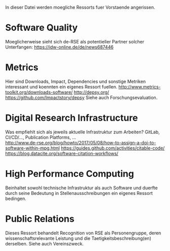In dieser Datei werden moegliche Ressorts fuer Vorstaende angerissen.

# Software Quality 
Moeglicherweise sieht sich de-RSE als potentieller Partner solcher Unterfangen:
https://idw-online.de/de/news687446

# Metrics
Hier sind Downloads, Impact, Dependencies und sonstige Metriken interessant und koennten ein eigenes Ressort fuellen.
http://www.metrics-toolkit.org/downloads-software/
http://depsy.org/
https://github.com/Impactstory/depsy
Siehe auch Forschungsevaluation.

# Digital Research Infrastructure
Was empfiehlt sich als jeweils aktuelle Infrastruktur zum Arbeiten? GitLab, CI/CD/..., Publication Platforms, ...  
http://www.de-rse.org/blog/howto/2017/05/08/how-to-assign-a-doi-to-software-within-mpg.html
https://guides.github.com/activities/citable-code/
https://blog.datacite.org/software-citation-workflows/ 

# High Performance Computing
Beinhaltet sowohl technische Infrastruktur als auch Software und duerfte durch seine Bedeutung in Stellenausschreibungen ein eigenes Ressort bedingen.

# Public Relations
Dieses Ressort behandelt Recognition von RSE als Personengruppe, deren wissenschaftsrelevante Leistung und die Taetigkeitsbeschreibung(en) derselben. Siehe auch Vereinszweck.
